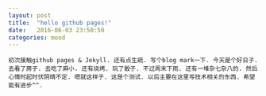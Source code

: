 ```yaml
---
layout: post
title:  "hello github pages!"
date:   2016-06-03 23:50:50
categories: mood
---
```

  	初次接触github pages & Jekyll. 还有点生疏. 写个blog mark一下. 今天是个好日子. 去看了房子. 去吃了麻小. 还有烧烤. 玩了骰子. 不过周末下雨. 还有一堆杂七杂八的. 然后心情时起时伏阴晴不定. 嗯就这样子. 这是个测试. 以后主要在这里写技术相关的东西. 希望能有进步^^.
